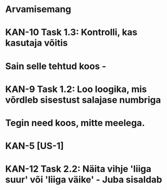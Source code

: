 # Arvamisemang
# KAN-10 Task 1.3: Kontrolli, kas kasutaja võitis
# Sain selle tehtud koos -
# KAN-9 Task 1.2: Loo loogika, mis võrdleb sisestust salajase numbriga
# Tegin need koos, mitte meelega.
# KAN-5 [US-1]
# KAN-12 Task 2.2: Näita vihje 'liiga suur' või 'liiga väike' - Juba sisaldab
